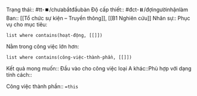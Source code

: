 Trạng thái:: #tt-⏹️/chưabắtđầubàn
Độ cấp thiết:: #đct-⏸️/đợingườinhậnlàm 
Ban:: [[Tổ chức sự kiện – Truyền thông]], [[B1 Nghiên cứu]]
Nhân sự::
Phục vụ cho mục tiêu:
```dataview
list where contains(hoạt-động, [[]])
```
Nằm trong công việc lớn hơn:
```dataview
list where contains(công-việc-thành-phần, [[]])
```

Kết quả mong muốn:: 
Đầu vào cho công việc loại A khác::Phù hợp với dạng tính cách::

Công việc thành phần::
`=this`


